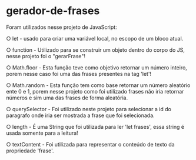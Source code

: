 # gerador-de-frases

Foram utilizados nesse projeto de JavaScript:

○ let - usado para criar uma variável local, no escopo de um bloco atual.

○ function - Utilizado para se construir um objeto dentro do corpo do JS, nesse projeto foi o "gerarFrase"!

○ Math.floor - Esta função teve como objetivo retornar um número inteiro, porem nesse caso foi uma das frases presentes na tag 'let'!

○ Math.random - Esta função tem como base retornar um número aleatório ente 0 e 1, porem nesse projeto como foi utilizado frases não iria retornar números e sim uma das frases de forma aleatória.

○ querySelector - Foi utilizado neste projeto para selecionar a id do paragrafo onde iria ser mostrada a frase que foi selecionada.

○ length - É uma String que foi utilizada para ler 'let frases', essa string é usada somente para a leitura!

○ textContent - Foi utilizada para representar o conteúdo de texto da propriedade 'frase'.
